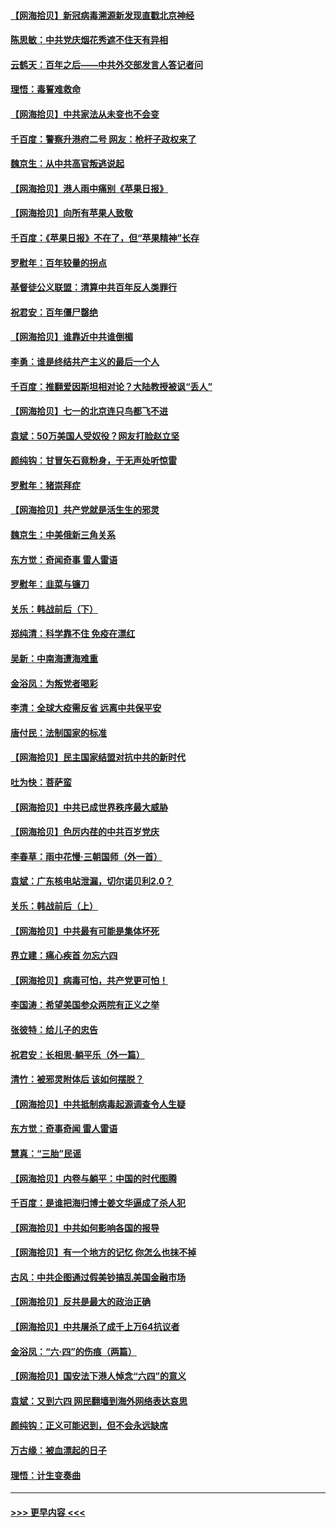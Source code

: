 #### [【网海拾贝】新冠病毒溯源新发现直戳北京神经](../pages/nsc993/n13052425.md?t=06281801) 
#### [陈思敏：中共党庆烟花秀遮不住天有异相](../pages/nsc993/n13052020.md?t=06281801) 
#### [云鹤天：百年之后——中共外交部发言人答记者问](../pages/nsc993/n13051604.md?t=06281801) 
#### [理悟：毒誓难救命](../pages/nsc993/n13051601.md?t=06281801) 
#### [【网海拾贝】中共家法从未变也不会变](../pages/nsc993/n13050366.md?t=06281801) 
#### [千百度：警察升港府二号 网友：枪杆子政权来了](../pages/nsc993/n13050261.md?t=06281801) 
#### [魏京生：从中共高官叛逃说起](../pages/nsc993/n13048997.md?t=06281801) 
#### [【网海拾贝】港人雨中痛别《苹果日报》](../pages/nsc993/n13048941.md?t=06281801) 
#### [【网海拾贝】向所有苹果人致敬](../pages/nsc993/n13046795.md?t=06281801) 
#### [千百度：《苹果日报》不在了，但“苹果精神”长存](../pages/nsc993/n13046703.md?t=06281801) 
#### [罗慰年：百年较量的拐点](../pages/nsc993/n13046542.md?t=06281801) 
#### [基督徒公义联盟：清算中共百年反人类罪行](../pages/nsc993/n13046499.md?t=06281801) 
#### [祝君安：百年僵尸罄绝](../pages/nsc993/n13045595.md?t=06281801) 
#### [【网海拾贝】谁靠近中共谁倒楣](../pages/nsc993/n13044667.md?t=06281801) 
#### [李勇：谁是终结共产主义的最后一个人](../pages/nsc993/n13044397.md?t=06281801) 
#### [千百度：推翻爱因斯坦相对论？大陆教授被讽“丢人”](../pages/nsc993/n13043908.md?t=06281801) 
#### [【网海拾贝】七一的北京连只鸟都飞不进](../pages/nsc993/n13041377.md?t=06281801) 
#### [袁斌：50万美国人受奴役？网友打脸赵立坚](../pages/nsc993/n13041330.md?t=06281801) 
#### [颜纯钩：甘冒矢石竟粉身，于无声处听惊雷](../pages/nsc993/n13041140.md?t=06281801) 
#### [罗慰年：猪崇拜症](../pages/nsc993/n13041071.md?t=06281801) 
#### [【网海拾贝】共产党就是活生生的邪灵](../pages/nsc993/n13036627.md?t=06281801) 
#### [魏京生：中美俄新三角关系](../pages/nsc993/n13035986.md?t=06281801) 
#### [东方觉：奇闻奇事 雷人雷语](../pages/nsc993/n13035878.md?t=06281801) 
#### [罗慰年：韭菜与镰刀](../pages/nsc993/n13034374.md?t=06281801) 
#### [关乐：韩战前后（下）](../pages/nsc993/n13034113.md?t=06281801) 
#### [郑纯清：科学靠不住 免疫在漂红](../pages/nsc993/n13034093.md?t=06281801) 
#### [吴新：中南海遭海难重](../pages/nsc993/n13034084.md?t=06281801) 
#### [金浴凤：为叛党者喝彩](../pages/nsc993/n13034058.md?t=06281801) 
#### [李清：全球大疫需反省 远离中共保平安](../pages/nsc993/n13033784.md?t=06281801) 
#### [唐付民：法制国家的标准](../pages/nsc993/n13032944.md?t=06281801) 
#### [【网海拾贝】民主国家结盟对抗中共的新时代](../pages/nsc993/n13031717.md?t=06281801) 
#### [吐为快：菩萨蛮](../pages/nsc993/n13030033.md?t=06281801) 
#### [【网海拾贝】中共已成世界秩序最大威胁](../pages/nsc993/n13028138.md?t=06281801) 
#### [【网海拾贝】色厉内荏的中共百岁党庆](../pages/nsc993/n13025582.md?t=06281801) 
#### [李春草：雨中花慢‧三朝国师（外一首）](../pages/nsc993/n13025567.md?t=06281801) 
#### [袁斌：广东核电站泄漏，切尔诺贝利2.0？](../pages/nsc993/n13025475.md?t=06281801) 
#### [关乐：韩战前后（上）](../pages/nsc993/n13025387.md?t=06281801) 
#### [【网海拾贝】中共最有可能是集体坏死](../pages/nsc993/n13023101.md?t=06281801) 
#### [界立建：痛心疾首 勿忘六四](../pages/nsc993/n13022339.md?t=06281801) 
#### [【网海拾贝】病毒可怕，共产党更可怕！](../pages/nsc993/n13020728.md?t=06281801) 
#### [李国涛：希望美国参众两院有正义之举](../pages/nsc993/n13020674.md?t=06281801) 
#### [张彼特：给儿子的忠告](../pages/nsc993/n13018934.md?t=06281801) 
#### [祝君安：长相思‧躺平乐（外一篇）](../pages/nsc993/n13018923.md?t=06281801) 
#### [清竹：被邪灵附体后 该如何摆脱？](../pages/nsc993/n13018877.md?t=06281801) 
#### [【网海拾贝】中共抵制病毒起源调查令人生疑](../pages/nsc993/n13017785.md?t=06281801) 
#### [东方觉：奇事奇闻 雷人雷语](../pages/nsc993/n13017577.md?t=06281801) 
#### [慧真：“三胎”民谣](../pages/nsc993/n13017394.md?t=06281801) 
#### [【网海拾贝】内卷与躺平：中国的时代图腾](../pages/nsc993/n13016128.md?t=06281801) 
#### [千百度：是谁把海归博士姜文华逼成了杀人犯](../pages/nsc993/n13015218.md?t=06281801) 
#### [【网海拾贝】中共如何影响各国的报导](../pages/nsc993/n13012599.md?t=06281801) 
#### [【网海拾贝】有一个地方的记忆 你怎么也抹不掉](../pages/nsc993/n13009802.md?t=06281801) 
#### [古风：中共企图通过假美钞搞乱美国金融市场](../pages/nsc993/n13009626.md?t=06281801) 
#### [【网海拾贝】反共是最大的政治正确](../pages/nsc993/n13007051.md?t=06281801) 
#### [【网海拾贝】中共屠杀了成千上万64抗议者](../pages/nsc993/n13002713.md?t=06281801) 
#### [金浴凤：“六·四”的伤痕（两篇）](../pages/nsc993/n13001719.md?t=06281801) 
#### [【网海拾贝】国安法下港人悼念“六四”的意义](../pages/nsc993/n13001039.md?t=06281801) 
#### [袁斌：又到六四 网民翻墙到海外网络表达哀思](../pages/nsc993/n13000995.md?t=06281801) 
#### [颜纯钩：正义可能迟到，但不会永远缺席](../pages/nsc993/n13000920.md?t=06281801) 
#### [万古缘：被血漂起的日子](../pages/nsc993/n13000914.md?t=06281801) 
#### [理悟：计生变奏曲](../pages/nsc993/n13000414.md?t=06281801) 

----
#### [ >>> 更早内容 <<< ](../indexes/nsc993-earlier.md)
